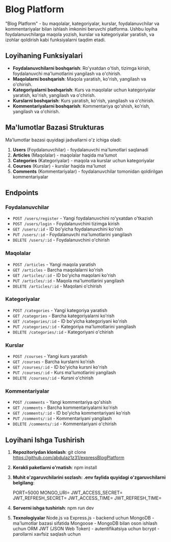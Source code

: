# Blog Platform

"Blog Platform" - bu maqolalar, kategoriyalar, kurslar, foydalanuvchilar va kommentariyalar bilan ishlash imkonini beruvchi platforma. Ushbu loyiha foydalanuvchilarga maqola yozish, kurslar va kategoriyalar yaratish, va izohlar qoldirish kabi funksiyalarni taqdim etadi.

## Loyihaning Funksiyalari

- **Foydalanuvchilarni boshqarish**: Ro'yxatdan o'tish, tizimga kirish, foydalanuvchi ma'lumotlarini yangilash va o'chirish.
- **Maqolalarni boshqarish**: Maqola yaratish, ko'rish, yangilash va o'chirish.
- **Kategoriyalarni boshqarish**: Kurs va maqolalar uchun kategoriyalar yaratish, ko'rish, yangilash va o'chirish.
- **Kurslarni boshqarish**: Kurs yaratish, ko'rish, yangilash va o'chirish.
- **Kommentariyalarni boshqarish**: Kommentariya qo'shish, ko'rish, yangilash va o'chirish.

## Ma'lumotlar Bazasi Strukturas

Ma'lumotlar bazasi quyidagi jadvallarni o'z ichiga oladi:

1. **Users** (Foydalanuvchilar) - foydalanuvchi ma'lumotlari saqlanadi
2. **Articles** (Maqolalar) - maqolalar haqida ma'lumot
3. **Categories** (Kategoriyalar) - maqola va kurslar uchun kategoriyalar
4. **Courses** (Kurslar) - kurslar haqida ma'lumot
5. **Comments** (Kommentariyalar) - foydalanuvchilar tomonidan qoldirilgan kommentariyalar

## Endpoints

### Foydalanuvchilar

- `POST /users/register` - Yangi foydalanuvchini ro'yxatdan o'tkazish
- `POST /users/login` - Foydalanuvchini tizimga kirish
- `GET /users/:id` - ID bo'yicha foydalanuvchini ko'rish
- `PUT /users/:id` - Foydalanuvchi ma'lumotlarini yangilash
- `DELETE /users/:id` - Foydalanuvchini o'chirish

### Maqolalar

- `POST /articles` - Yangi maqola yaratish
- `GET /articles` - Barcha maqolalarni ko'rish
- `GET /articles/:id` - ID bo'yicha maqolani ko'rish
- `PUT /articles/:id` - Maqola ma'lumotlarini yangilash
- `DELETE /articles/:id` - Maqolani o'chirish

### Kategoriyalar

- `POST /categories` - Yangi kategoriya yaratish
- `GET /categories` - Barcha kategoriyalarni ko'rish
- `GET /categories/:id` - ID bo'yicha kategoriyani ko'rish
- `PUT /categories/:id` - Kategoriya ma'lumotlarini yangilash
- `DELETE /categories/:id` - Kategoriyani o'chirish

### Kurslar

- `POST /courses` - Yangi kurs yaratish
- `GET /courses` - Barcha kurslarni ko'rish
- `GET /courses/:id` - ID bo'yicha kursni ko'rish
- `PUT /courses/:id` - Kurs ma'lumotlarini yangilash
- `DELETE /courses/:id` - Kursni o'chirish

### Kommentariyalar

- `POST /comments` - Yangi kommentariya qo'shish
- `GET /comments` - Barcha kommentariyalarni ko'rish
- `GET /comments/:id` - ID bo'yicha kommentariyani ko'rish
- `PUT /comments/:id` - Kommentariyani yangilash
- `DELETE /comments/:id` - Kommentariyani o'chirish

## Loyihani Ishga Tushirish

1. **Repozitoriydan klonlash**:
   git clone https://github.com/abdulaz1z31/expressBlogPlatform
2. **Kerakli paketlarni o'rnatish**:
    npm install
3. **Muhit o'zgaruvchilarini sozlash: .env faylida quyidagi o'zgaruvchilarni belgilang**:

    PORT=5000
    MONGO_URI=<MongoDB URI>
    JWT_ACCESS_SECRET=<JWT secret key>
    JWT_REFRESH_SECRET=<JWT secret key>
    JWT_ACCESS_TIME=<JWT time>
    JWT_REFRESH_TIME=<JWT time>
4. **Serverni ishga tushirish**:
    npm run dev

5. **Texnologiyalar**
    Node.js va Express.js - backend uchun
    MongoDB - ma'lumotlar bazasi sifatida
    Mongoose - MongoDB bilan oson ishlash uchun ORM
    JWT (JSON Web Token) - autentifikatsiya uchun
    bcrypt - parollarni xavfsiz saqlash uchun
